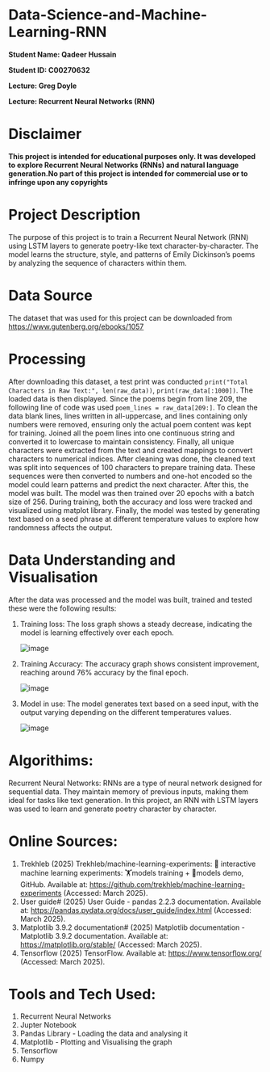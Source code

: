 # Data-Science-and-Machine-Learning-RNN

**Student Name: Qadeer Hussain**

**Student ID: C00270632**

**Lecture: Greg Doyle**

**Lecture: Recurrent Neural Networks (RNN)**

# Disclaimer 
**This project is intended for educational purposes only.
It was developed to explore Recurrent Neural Networks (RNNs) and natural language generation.No part of this project is intended for commercial use or to infringe upon any copyrights**

# Project Description
The purpose of this project is to train a Recurrent Neural Network (RNN) using LSTM layers to generate poetry-like text character-by-character. The model learns the structure, style, and patterns of Emily Dickinson’s poems by analyzing the sequence of characters within them.

# Data Source
The dataset that was used for this project can be downloaded from https://www.gutenberg.org/ebooks/1057

# Processing
After downloading this dataset, a test print was conducted ```print("Total Characters in Raw Text:", len(raw_data))```, ```print(raw_data[:1000])```. The loaded data is then displayed. Since the poems begin from line 209, the following line of code was used ```poem_lines = raw_data[209:]```. To clean the data blank lines, lines written in all-uppercase, and lines containing only numbers were removed, ensuring only the actual poem content was kept for training. Joined all the poem lines into one continuous string and converted it to lowercase to maintain consistency. Finally, all unique characters were extracted from the text and created mappings to convert characters to numerical indices. After cleaning was done, the cleaned text was split into sequences of 100 characters to prepare training data. These sequences were then converted to numbers and one-hot encoded so the model could learn patterns and predict the next character. After this, the model was built. The model was then trained over 20 epochs with a batch size of 256. During training, both the accuracy and loss were tracked and visualized using matplot library. Finally, the model was tested by generating text based on a seed phrase at different temperature values to explore how randomness affects the output.

# Data Understanding and Visualisation 
After the data was processed and the model was built, trained and tested these were the following results:

1. Training loss: The loss graph shows a steady decrease, indicating the model is learning effectively over each epoch.

   ![image](https://github.com/user-attachments/assets/bb24f823-2eeb-4ad8-b969-da5c9c5f3722)

2. Training Accuracy: The accuracy graph shows consistent improvement, reaching around 76% accuracy by the final epoch.

   ![image](https://github.com/user-attachments/assets/34ebb838-7c2f-449b-b336-0ceee60a6886)

3. Model in use: The model generates text based on a seed input, with the output varying depending on the different temperatures values.

   ![image](https://github.com/user-attachments/assets/cef88c69-2e44-4ee6-a43d-75c6ba290abc)

# Algorithims:
Recurrent Neural Networks: RNNs are a type of neural network designed for sequential data. They maintain memory of previous inputs, making them ideal for tasks like text generation. In this project, an RNN with LSTM layers was used to learn and generate poetry character by character.

# Online Sources:
1. Trekhleb (2025) Trekhleb/machine-learning-experiments: 🤖 interactive machine learning experiments: 🏋️models training + 🎨models demo, GitHub. Available at: https://github.com/trekhleb/machine-learning-experiments (Accessed: March 2025). 
2. User guide# (2025) User Guide - pandas 2.2.3 documentation. Available at: https://pandas.pydata.org/docs/user_guide/index.html (Accessed: March 2025).
3. Matplotlib 3.9.2 documentation# (2025) Matplotlib documentation - Matplotlib 3.9.2 documentation. Available at: https://matplotlib.org/stable/ (Accessed: March 2025).
4. Tensorflow (2025) TensorFlow. Available at: https://www.tensorflow.org/ (Accessed: March 2025). 

# Tools and Tech Used: 
1. Recurrent Neural Networks
2. Jupter Notebook
3. Pandas Library - Loading the data and analysing it
4. Matplotlib - Plotting and Visualising the graph 
5. Tensorflow
6. Numpy

